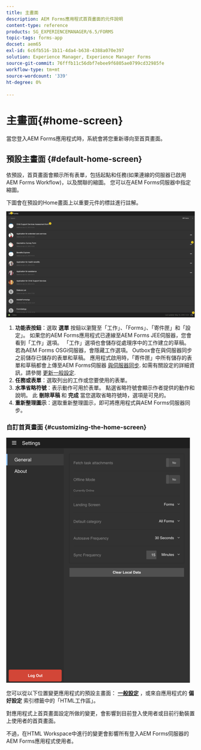 ```yaml
---
title: 主畫面
description: AEM Forms應用程式首頁畫面的元件說明
content-type: reference
products: SG_EXPERIENCEMANAGER/6.5/FORMS
topic-tags: forms-app
docset: aem65
exl-id: 6c6fb516-1b11-4da4-b638-4388a070e397
solution: Experience Manager, Experience Manager Forms
source-git-commit: 76fffb11c56dbf7ebee9f6805ae0799cd32985fe
workflow-type: tm+mt
source-wordcount: '339'
ht-degree: 0%

---
```


# 主畫面{#home-screen}

當您登入AEM Forms應用程式時，系統會將您重新導向至首頁畫面。

## 預設主畫面 {#default-home-screen}

依預設，首頁畫面會顯示所有表單，包括起點和任務(如果連線的伺服器已啟用AEM Forms Workflow)，以及關聯的縮圖。 您可以在AEM Forms伺服器中指定縮圖。

下圖會在預設的Home畫面上以重要元件的標註進行註解。

![Forms應用程式首頁](assets/home-screen-1.png)

<!--Click to enlarge

![home-screen-1-1](assets/home-screen-1-1.png)-->

1. **功能表按鈕**：選取 **選單** 按鈕以瀏覽至「工作」、「Forms」、「寄件匣」和「設定」。 如果您的AEM Forms應用程式已連線至AEM Forms JEE伺服器，您會看到「工作」選項。 「工作」選項也會儲存從處理序中的工作建立的草稿。 若為AEM Forms OSGi伺服器，會隱藏工作選項。 Outbox會在與伺服器同步之前儲存已儲存的表單和草稿。 應用程式啟用時，「寄件匣」中所有儲存的表單和草稿都會上傳至AEM Forms伺服器 [與伺服器同步](../../forms/using/sync-app.md). 如需有關設定的詳細資訊，請參閱 [更新一般設定](../../forms/using/update-general-settings.md).
1. **任務或表單**：選取列出的工作或您要使用的表單。
1. **水準省略符號**：表示動作可用於表單。 點選省略符號會顯示作者提供的動作和說明。 此 **刪除草稿** 和 **完成** 當您選取省略符號時，選項是可見的。
1. **重新整理圖示**：選取重新整理圖示，即可將應用程式與AEM Forms伺服器同步。

### 自訂首頁畫面 {#customizing-the-home-screen}

![一般設定](assets/gen-settings.png)

您可以從以下位置變更應用程式的預設主畫面： **[一般設定](../../forms/using/update-general-settings.md)** ，或來自應用程式的 **偏好設定** 索引標籤中的「HTML工作區」。

對應用程式上首頁畫面設定所做的變更，會影響到目前登入使用者或目前行動裝置上使用者的首頁畫面。

不過，在HTML Workspace中進行的變更會影響所有登入AEM Forms伺服器的AEM Forms應用程式使用者。

